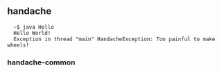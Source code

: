 ## handache

```
  ~$ java Hello
  Hello World!
  Exception in thread "main" HandacheException: Too painful to make wheels!
```

### handache-common

```
  
```